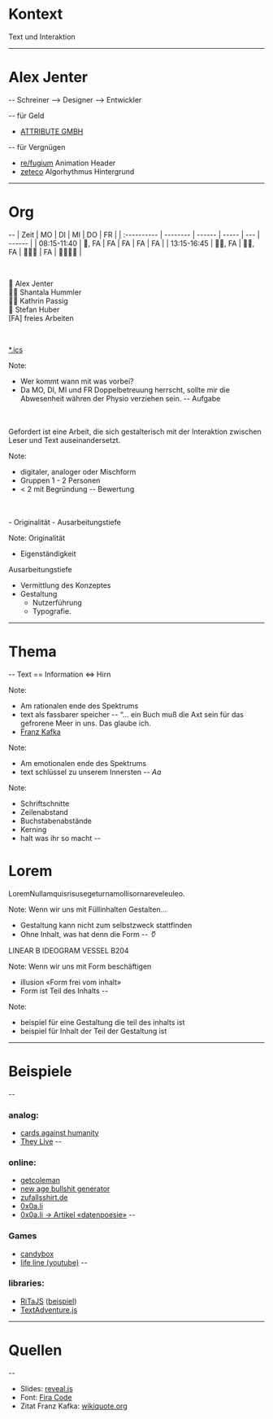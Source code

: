 # Kontext
Text und Interaktion <!-- .element: class="fragment" data-fragment-index="1" -->

---
# Alex Jenter
--
Schreiner
<span class="fragment" data-fragment-index="1">
--> Designer
</span>
<span class="fragment" data-fragment-index="2">
--> Entwickler
</span>

--
für Geld
- [ATTRIBUTE GMBH](https://www.attribute.ch/en)

--
für Vergnügen
- [re/fugium](https://www.re-fugium.com/) Animation Header
- [zeteco](https://zeteco.ch/) Algorhythmus Hintergrund

---
# Org
--
|    Zeit     |    MO    |   DI   |  MI   | DO  |   FR   |
| :---------- | -------- | ------ | ----- | --- | ------ |
| 08:15-11:40 | 🧔, FA      | FA     | FA    | FA  | FA     |
| 13:15-16:45 | 👩‍🎓, FA | 👩🏻, FA | 👩‍🎓🧔 | FA  | 👩‍🎓👨🧔 |

<br>




🧔 Alex Jenter  
👩‍🎓 Shantala Hummler  
👩🏻 Kathrin Passig  
👨 Stefan Huber  
[FA] freies Arbeiten  

<br>

[*.ics](https://alexjenter.github.io/calendar/projekt-woche-sfgz.ics)

Note:
- Wer kommt wann mit was vorbei?
- Da MO, DI, MI und FR Doppelbetreuung herrscht,
sollte mir die Abwesenheit währen der Physio verziehen sein.
--
Aufgabe
<br>
<br>
Gefordert ist eine Arbeit, die sich gestalterisch mit der Interaktion zwischen Leser und Text auseinandersetzt. 

Note:
- digitaler, analoger oder Mischform
- Gruppen 1 - 2 Personen
- < 2 mit Begründung
--
Bewertung
<br>
<br>
- Originalität
- Ausarbeitungstiefe

Note:
Originalität
- Eigenständigkeit

Ausarbeitungstiefe
- Vermittlung des Konzeptes
- Gestaltung
  - Nutzerführung
  - Typografie.

---
# Thema
--
Text == Information <=> Hirn

Note:
- Am rationalen ende des Spektrums
- text als fassbarer speicher
--
“... ein Buch muß die Axt sein für das gefrorene Meer in uns.  Das glaube ich.
- [Franz Kafka](https://en.wikiquote.org/wiki/Franz_Kafka)

Note:
- Am emotionalen ende des Spektrums
- text schlüssel zu unserem Innersten
--
*Aa*

Note:
- Schriftschnitte
- Zeilenabstand
- Buchstabenabstände
- Kerning
- halt was ihr so macht
--
# Lorem
LoremNullamquisrisusegeturnamollisornareveleuleo. <!-- .element: class="fragment" data-fragment-index="1" -->

Note:
Wenn wir uns mit Füllinhalten Gestalten...
- Gestaltung kann nicht zum selbstzweck stattfinden
- Ohne Inhalt, was hat denn die Form
--
*𐃣*

LINEAR B IDEOGRAM VESSEL B204  <!-- .element: class="fragment" data-fragment-index="1" -->

Note:
Wenn wir uns mit Form beschäftigen
- illusion «Form frei vom inhalt»
- Form ist Teil des Inhalts
--
<!-- .slide: data-background-image="./images/they-live-1.jpg" -->

Note:
- beispiel für eine Gestaltung die teil des inhalts ist
- beispiel für Inhalt der Teil der Gestaltung ist
---
# Beispiele
--
### analog:
- [cards against humanity](https://cardsagainsthumanity.com/)
- [They Live](https://en.wikipedia.org/wiki/They_Live)
--
### online:
- [getcoleman](https://getcoleman.com/)
- [new age bullshit generator](http://sebpearce.com/bullshit/)
- [zufallsshirt.de](http://zufallsshirt.de/)
- [0x0a.li](http://0x0a.li)
- [0x0a.li -> Artikel «datenpoesie»](http://0x0a.li/de/datenpoesie/)
--
### Games
- [candybox](https://candybox2.github.io/candybox/)
- [life line (youtube)](https://www.youtube.com/watch?v=LehoxwX3llo)
--
### libraries:
- [RiTaJS](https://github.com/dhowe/RiTaJS) ([beispiel](./ex/rita))
- [TextAdventure.js](https://github.com/TheBroox/TextAdventure.js)

---
# Quellen
--
- Slides: [reveal.js](https://github.com/hakimel/reveal.js)
- Font: [Fira Code](https://github.com/tonsky/FiraCode)
- Zitat Franz Kafka: [wikiquote.org](https://en.wikiquote.org/wiki/Franz_Kafka)
